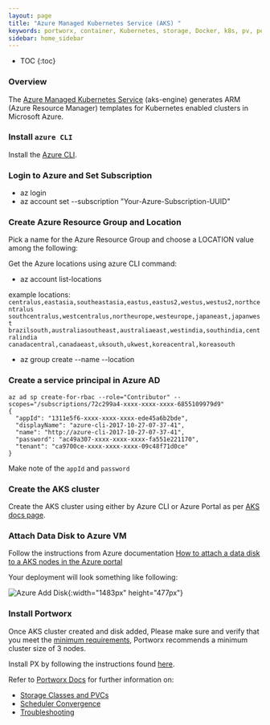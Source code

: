 ```yaml
---
layout: page
title: "Azure Managed Kubernetes Service (AKS) "
keywords: portworx, container, Kubernetes, storage, Docker, k8s, pv, persistent disk, aks, Azure
sidebar: home_sidebar
---
```


* TOC
{:toc}

### Overview
The [Azure Managed Kubernetes Service](https://docs.microsoft.com/en-us/azure/aks/intro-kubernetes) (aks-engine) generates ARM (Azure Resource Manager) templates for Kubernetes enabled clusters in Microsoft Azure.

### Install `azure CLI`
Install the [Azure CLI](https://docs.microsoft.com/en-us/cli/azure/install-azure-cli?view=azure-cli-latest).

### Login to Azure and Set Subscription

* az login
* az account set --subscription "Your-Azure-Subscription-UUID"

### Create Azure Resource Group and Location

Pick a name for the Azure Resource Group and choose a LOCATION value
among the following: 

Get the Azure locations using azure CLI command:

* az account list-locations

example locations:
`centralus,eastasia,southeastasia,eastus,eastus2,westus,westus2,northcentralus`
<br>`southcentralus,westcentralus,northeurope,westeurope,japaneast,japanwest`
<br>`brazilsouth,australiasoutheast,australiaeast,westindia,southindia,centralindia`
<br>`canadacentral,canadaeast,uksouth,ukwest,koreacentral,koreasouth`


* az group create --name <region-name> --location <location> 

### Create a service principal in Azure AD

```
az ad sp create-for-rbac --role="Contributor" --scopes="/subscriptions/72c299a4-xxxx-xxxx-xxxx-6855109979d9"
{
  "appId": "1311e5f6-xxxx-xxxx-xxxx-ede45a6b2bde",
  "displayName": "azure-cli-2017-10-27-07-37-41",
  "name": "http://azure-cli-2017-10-27-07-37-41",
  "password": "ac49a307-xxxx-xxxx-xxxx-fa551e221170",
  "tenant": "ca9700ce-xxxx-xxxx-xxxx-09c48f71d0ce"
}
```
Make note of the `appId` and `password`


### Create the AKS cluster
Create the AKS cluster using either by Azure CLI or Azure Portal as per [AKS docs page](https://docs.microsoft.com/en-us/azure/aks/). 

###  Attach Data Disk to Azure VM
Follow the instructions from Azure documentation [How to attach a data disk to a AKS nodes in the Azure portal
](https://azure.microsoft.com/en-us/documentation/articles/virtual-machines-linux-attach-disk-portal/)

Your deployment will look something like following:

![Azure Add Disk](/images/azure-add-disk.png "Add Disk"){:width="1483px" height="477px"}


### Install Portworx

Once AKS cluster created and disk added, Please make sure and verify that you meet the [minimum requirements](/#minimum-requirements), Portworx recommends a minimum cluster size of 3 nodes.

Install PX by following the instructions found [here](/scheduler/kubernetes/install.html).

Refer to [Portworx Docs](/) for further information on:
* [Storage Classes and PVCs](/scheduler/kubernetes/dynamic-provisioning.html)
* [Scheduler Convergence](/scheduler/kubernetes/scheduler-convergence.html)
* [Troubleshooting](/scheduler/kubernetes/support.html)
